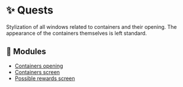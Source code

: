 # :sparkles: Quests

Stylization of all windows related to containers and their opening. The appearance of the containers themselves is left standard.

## :file_folder: Modules

- [Containers opening](/src/Containers/ContainersOpening/README.md)
- [Containers screen](/src/Containers/ContainersScreen/README.md)
- [Possible rewards screen](/src/Containers/PossibleRewardsScreen/README.md)
